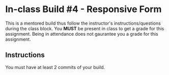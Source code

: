 # In-class Build #4 - Responsive Form
This is a mentored build thus follow the instructor's instructions/questions during the class block. You **MUST** be present in class to get a grade for this assignment. Being in attendance does not gaurantee you a grade for this assignment.

## Instructions
You must have at least 2 commits of your build.

